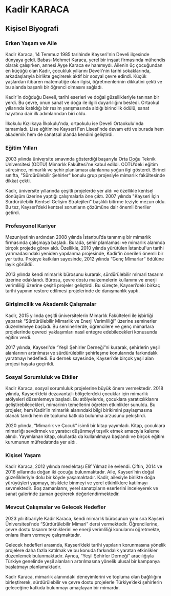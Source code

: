 # Kadir KARACA

## Kişisel Biyografi

### Erken Yaşam ve Aile

Kadir Karaca, 14 Temmuz 1985 tarihinde Kayseri'nin Develi ilçesinde dünyaya geldi. Babası Mehmet Karaca, yerel bir inşaat firmasında mühendis olarak çalışırken, annesi Ayşe Karaca ev hanımıydı. Ailenin üç çocuğundan en küçüğü olan Kadir, çocukluk yıllarını Develi'nin tarihi sokaklarında, arkadaşlarıyla birlikte geçirerek aktif bir sosyal çevre edindi. Küçük yaşlardan itibaren matematiğe olan ilgisi, öğretmenlerinin dikkatini çekti ve bu alanda başarılı bir öğrenci olmasını sağladı.

Kadir'in doğduğu Develi, tarihi eserleri ve doğal güzellikleriyle tanınan bir yerdi. Bu çevre, onun sanat ve doğa ile ilgili duyarlılığını besledi. Ortaokul yıllarında katıldığı bir resim yarışmasında aldığı birincilik ödülü, sanat hayatına dair ilk adımlarından biri oldu. 

İlkokulu Kızılkaya İlkokulu'nda, ortaokulu ise Develi Ortaokulu'nda tamamladı. Lise eğitimine Kayseri Fen Lisesi'nde devam etti ve burada hem akademik hem de sanatsal alanda kendini geliştirdi.

### Eğitim Yılları

2003 yılında üniversite sınavında gösterdiği başarıyla Orta Doğu Teknik Üniversitesi (ODTÜ) Mimarlık Fakültesi'ne kabul edildi. ODTÜ’deki eğitim süresince, mimarlık ve şehir planlaması alanlarına yoğun ilgi gösterdi. Birinci sınıfta, "Sürdürülebilir Şehirler" konulu grup projesiyle mimarlık fakültesinde dikkat çekti.

Kadir, üniversite yıllarında çeşitli projelerde yer aldı ve özellikle kentsel dönüşüm üzerine yaptığı çalışmalarla öne çıktı. 2007 yılında "Kayseri İçin Sürdürülebilir Kentsel Gelişim Stratejileri" başlıklı bitirme teziyle mezun oldu. Bu tez, Kayseri’deki kentsel sorunların çözümüne dair önemli öneriler getirdi.

### Profesyonel Kariyer

Mezuniyetinin ardından 2008 yılında İstanbul’da tanınmış bir mimarlık firmasında çalışmaya başladı. Burada, şehir planlaması ve mimarlık alanında birçok projede görev aldı. Özellikle, 2010 yılında yürütülen İstanbul'un tarihi yarımadasındaki yeniden yapılanma projesinde, Kadir'in önerileri önemli bir yer tuttu. Projeye katkıları sayesinde, 2012 yılında “Genç Mimarlar” ödülüne layık görüldü.

2013 yılında kendi mimarlık bürosunu kurarak, sürdürülebilir mimari tasarım üzerine odaklandı. Bürosu, çevre dostu malzemelerin kullanımı ve enerji verimliliği üzerine çeşitli projeler geliştirdi. Bu süreçte, Kayseri’deki birkaç tarihi yapının restore edilmesi projelerinde de danışmanlık yaptı.

### Girişimcilik ve Akademik Çalışmalar

Kadir, 2015 yılında çeşitli üniversitelerin Mimarlık Fakülteleri ile işbirliği yaparak “Sürdürülebilir Mimarlık ve Enerji Verimliliği” üzerine seminerler düzenlemeye başladı. Bu seminerlerde, öğrencilere ve genç mimarlara projelerinde çevreci yaklaşımları nasıl entegre edebilecekleri konusunda eğitim verdi.

2017 yılında, Kayseri'de “Yeşil Şehirler Derneği”ni kurarak, şehirlerin yeşil alanlarının artırılması ve sürdürülebilir şehirleşme konularında farkındalık yaratmayı hedefledi. Bu dernek sayesinde, Kayseri’de birçok yeşil alan projesi hayata geçirildi.

### Sosyal Sorumluluk ve Etkiler

Kadir Karaca, sosyal sorumluluk projelerine büyük önem vermektedir. 2018 yılında, Kayseri’deki dezavantajlı bölgelerdeki çocuklar için mimarlık atölyeleri düzenlemeye başladı. Bu atölyelerde, çocuklara yaratıcılıklarını geliştirebilecekleri, mimarinin temellerini öğreten etkinlikler sunuldu. Bu projeler, hem Kadir’in mimarlık alanındaki bilgi birikimini paylaşmasına olanak tanıdı hem de topluma katkıda bulunma arzusunu pekiştirdi.

2020 yılında, “Mimarlık ve Çocuk” isimli bir kitap yayımladı. Kitap, çocuklara mimarlığı sevdirmek ve yaratıcı düşünmeyi teşvik etmek amacıyla kaleme alındı. Yayımlanan kitap, okullarda da kullanılmaya başlandı ve birçok eğitim kurumunun müfredatında yer aldı.

### Kişisel Yaşam

Kadir Karaca, 2012 yılında meslektaşı Elif Yılmaz ile evlendi. Çiftin, 2014 ve 2016 yıllarında doğan iki çocuğu bulunmaktadır. Aile, Kayseri’nin doğal güzellikleriyle dolu bir köyde yaşamaktadır. Kadir, ailesiyle birlikte doğa yürüyüşleri yapmayı, bisiklete binmeyi ve yerel etkinliklere katılmayı sevmektedir. Boş zamanlarını, yerel sanatçıların eserlerini inceleyerek ve sanat galerinde zaman geçirerek değerlendirmektedir.

### Mevcut Çalışmalar ve Gelecek Hedefler

2023 yılı itibariyle Kadir Karaca, kendi mimarlık bürosunun yanı sıra Kayseri Üniversitesi’nde “Sürdürülebilir Mimari” dersi vermektedir. Öğrencilerine, çevre dostu tasarım tekniklerini ve enerji verimliliği konularını öğretmekte, onlara ilham vermeye çalışmaktadır.

Gelecek hedefleri arasında, Kayseri’deki tarihi yapıların korunmasına yönelik projelere daha fazla katılmak ve bu konuda farkındalık yaratan etkinlikler düzenlemek bulunmaktadır. Ayrıca, “Yeşil Şehirler Derneği” aracılığıyla Türkiye genelinde yeşil alanların artırılmasına yönelik ulusal bir kampanya başlatmayı planlamaktadır.

Kadir Karaca, mimarlık alanındaki deneyimlerini ve topluma olan bağlılığını birleştirerek, sürdürülebilir ve çevre dostu projelerle Türkiye’deki şehirlerin geleceğine katkıda bulunmayı amaçlayan bir mimardır.